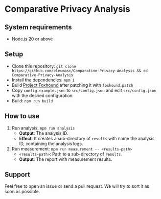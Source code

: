 # Comparative Privacy Analysis

## System requirements

- Node.js 20 or above

## Setup

- Clone this repository: `git clone https://github.com/eleumasc/Comparative-Privacy-Analysis && cd Comparative-Privacy-Analysis`
- Install the dependencies: `npm i`
- Build [Project Foxhound](https://github.com/SAP/project-foxhound) after patching it with `foxhound.patch`
- Copy `config.example.json` to `src/config.json` and edit `src/config.json` with the desired configuration
- Build: `npm run build`

## How to use

1. Run analysis: `npm run analysis`
   - **Output**: The analysis ID.
   - **Effect**: It creates a sub-directory of `results` with name the analysis ID, containing the analysis logs.
2. Run measurement: `npm run measurement -- <results-path>`
   - `<results-path>`: Path to a sub-directory of `results`.
   - **Output**: The report with measurement results.

## Support

Feel free to open an issue or send a pull request. We will try to sort it as soon as possible.
